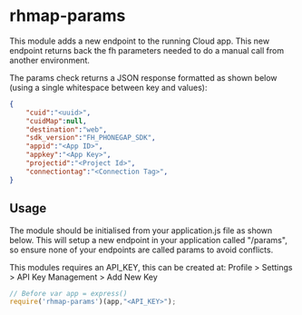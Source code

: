 # rhmap-params
This module adds a new endpoint to the running Cloud app. This new endpoint returns back the fh parameters needed to do a manual call from another environment.

The params check returns a JSON response formatted as shown 
below (using a single whitespace between key and values):

```json
{
    "cuid":"<uuid>",
    "cuidMap":null,
    "destination":"web",
    "sdk_version":"FH_PHONEGAP_SDK",
    "appid":"<App ID>",
    "appkey":"<App Key>",
    "projectid":"<Project Id>",
    "connectiontag":"<Connection Tag>",
}
```

## Usage
The module should be initialised from your application.js 
file as shown below. This will setup a new endpoint in your application called "/params", so ensure none of your endpoints are called params to avoid conflicts.

This modules requires an API_KEY, this can be created at: Profile > Settings > API Key Management > Add New Key

```javascript
// Before var app = express()
require('rhmap-params')(app,"<API_KEY>");
```
